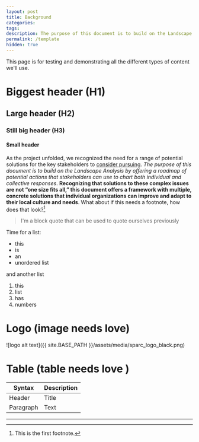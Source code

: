 ```yaml
---
layout: post
title: Background
categories:
tags:
description: The purpose of this document is to build on the Landscape Analysis by offering a roadmap of potential actions that stakeholders can use to chart both individual and collective responses.
permalink: /template
hidden: true
---
```


This page is for testing and demonstrating all the different types of content we'll use.

# Biggest header (H1)
## Large header (H2)
### Still big header (H3)
#### Small header

As the project unfolded, we recognized the need for a range of potential solutions for the key stakeholders to [consider pursuing](https://josephmcarthur.github.io/infrastructure/template). *The purpose of this document is to build on the Landscape Analysis by offering a roadmap of potential actions that stakeholders can use to chart both individual and collective responses*. **Recognizing that solutions to these complex issues are not “one size fits all,” this document offers a framework with multiple, concrete solutions that individual organizations can improve and adapt to their local culture and needs**. What about if this needs a footnote, how does that look?[^1]

> I'm a block quote that can be used to quote ourselves previously


Time for a list:

* this
* is
* an
* unordered list

and another list

1. this
2. list
3. has
4. numbers

# Logo (image needs love)

![logo alt text]({{ site.BASE_PATH }}/assets/media/sparc_logo_black.png)

# Table (table needs love )

| Syntax      | Description |
| ----------- | ----------- |
| Header      | Title       |
| Paragraph   | Text        |





***


[^1]: This is the first footnote.
